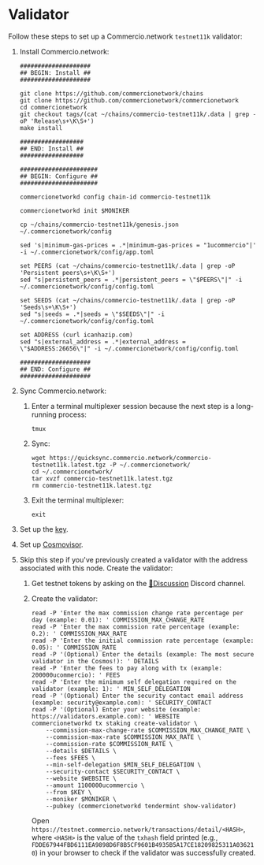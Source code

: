 # Validator

Follow these steps to set up a Commercio.network `testnet11k` validator:
1. Install Commercio.network:

    ```shell
    ####################
    ## BEGIN: Install ##
    ####################
   
    git clone https://github.com/commercionetwork/chains
    git clone https://github.com/commercionetwork/commercionetwork
    cd commercionetwork
    git checkout tags/(cat ~/chains/commercio-testnet11k/.data | grep -oP 'Release\s+\K\S+')
    make install
   
    ##################
    ## END: Install ##
    ##################
   
    ######################
    ## BEGIN: Configure ##
    ######################
   
    commercionetworkd config chain-id commercio-testnet11k
   
    commercionetworkd init $MONIKER
   
    cp ~/chains/commercio-testnet11k/genesis.json ~/.commercionetwork/config
   
    sed 's|minimum-gas-prices = .*|minimum-gas-prices = "1ucommercio"|' -i ~/.commercionetwork/config/app.toml
   
    set PEERS (cat ~/chains/commercio-testnet11k/.data | grep -oP 'Persistent peers\s+\K\S+')
    sed "s|persistent_peers = .*|persistent_peers = \"$PEERS\"|" -i ~/.commercionetwork/config/config.toml
   
    set SEEDS (cat ~/chains/commercio-testnet11k/.data | grep -oP 'Seeds\s+\K\S+')
    sed "s|seeds = .*|seeds = \"$SEEDS\"|" -i ~/.commercionetwork/config/config.toml
   
    set ADDRESS (curl icanhazip.com)
    sed "s|external_address = .*|external_address = \"$ADDRESS:26656\"|" -i ~/.commercionetwork/config/config.toml
   
    ####################
    ## END: Configure ##
    ####################
    ```
2. Sync Commercio.network:
    1. Enter a terminal multiplexer session because the next step is a long-running process:

        ```shell
        tmux
        ```

    2. Sync:

        ```shell
        wget https://quicksync.commercio.network/commercio-testnet11k.latest.tgz -P ~/.commercionetwork/
        cd ~/.commercionetwork/
        tar xvzf commercio-testnet11k.latest.tgz
        rm commercio-testnet11k.latest.tgz
        ```

    3. Exit the terminal multiplexer:

        ```shell
        exit
        ```   
3. Set up the [key](../../../key.md).
4. Set up [Cosmovisor](../../../cosmovisor.md).
5. Skip this step if you've previously created a validator with the address associated with this node. Create the validator:
    1. Get testnet tokens by asking on the [🤝Discussion](https://discord.com/channels/973149882032468029/984721633585553429) Discord channel.
    2. Create the validator:

        ```shell
        read -P 'Enter the max commission change rate percentage per day (example: 0.01): ' COMMISSION_MAX_CHANGE_RATE
        read -P 'Enter the max commission rate percentage (example: 0.2): ' COMMISSION_MAX_RATE
        read -P 'Enter the initial commission rate percentage (example: 0.05): ' COMMISSION_RATE
        read -P '(Optional) Enter the details (example: The most secure validator in the Cosmos!): ' DETAILS
        read -P 'Enter the fees to pay along with tx (example: 200000ucommercio): ' FEES
        read -P 'Enter the minimum self delegation required on the validator (example: 1): ' MIN_SELF_DELEGATION
        read -P '(Optional) Enter the security contact email address (example: security@example.com): ' SECURITY_CONTACT
        read -P '(Optional) Enter your website (example: https://validators.example.com): ' WEBSITE
        commercionetworkd tx staking create-validator \
            --commission-max-change-rate $COMMISSION_MAX_CHANGE_RATE \
            --commission-max-rate $COMMISSION_MAX_RATE \
            --commission-rate $COMMISSION_RATE \
            --details $DETAILS \
            --fees $FEES \
            --min-self-delegation $MIN_SELF_DELEGATION \
            --security-contact $SECURITY_CONTACT \
            --website $WEBSITE \
            --amount 1100000ucommercio \
            --from $KEY \
            --moniker $MONIKER \
            --pubkey (commercionetworkd tendermint show-validator)
        ```

       Open `https://testnet.commercio.network/transactions/detail/<HASH>`, where `<HASH>` is the value of the `txhash` field printed (e.g., `FDDE67944FBD6111EA9898D6F8B5CF9601B4935B5A17CE18209825311A036210`) in your browser to check if the validator was successfully created.
